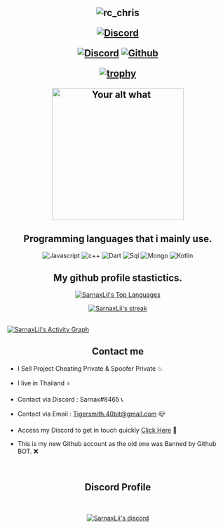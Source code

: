 <h2 align="center">
  
![rc_chris](https://user-images.githubusercontent.com/94861415/148633221-06c73e31-1a1f-4a99-a9de-7f3e3291bebb.png)

  
<p align="center">

<p align="center">
    <a href="https://www.unknowncheats.me/forum/members/2994604.html">
   <img alt="Discord" src="https://img.shields.io/badge/Realitycheats-RC-blueviolet?style=for-the-badge&logo=logoColor=7289DA&logoWidth=10&labelColor=000"></a>
  

</p>
<p align="center">
    <a href="https://discord.gg/pTXz9AcWaP">
   <img alt="Discord" src="https://img.shields.io/badge/Discord-Sarnax%238465-7289DA?style=for-the-badge&logo=discord&logoColor=7289DA&logoWidth=20&labelColor=000'"></a>  
  <a href="https://github.com/SarnaxLii">
   <img alt="Github" src="https://img.shields.io/github/followers/SarnaxLii?color=1DA1F2&logo=github&label=Followers&style=for-the-badge"></a>   
  
  
[![trophy](https://github-profile-trophy.vercel.app/?username=ryo-ma&row=2&column=8&theme=darkhub)](https://github.com/ryo-ma/github-profile-trophy)

  

  
</p>
<p align="center">
<img src="https://readme-spotify-status-liart.vercel.app/api/run-spotify-status" alt="Your alt what" width="300" align/>
</p>


<h2 align="center">Programming languages that i mainly use.</h2>
<p align="center">
  <img alt="Javascript" src="https://img.shields.io/badge/-JavaScript-090909?style=for-the-badge&logo=JavaScript&logoColor=E9D54D"></a> 
  <img alt="c++" src="https://img.shields.io/badge/-C++-090909?style=for-the-badge&logo=C%2b%2b&logoColor=6296CC"></a> 
  <img alt="Dart" src="https://img.shields.io/badge/-Dart-090909?style=for-the-badge&logo=dart&logoColor=097CDB"></a>    
  <img alt="Sql" src="https://img.shields.io/badge/-Sql-090909?style=for-the-badge&logo=mysql&logoColor=00648B"></a> 
  <img alt="Mongo" src="https://img.shields.io/badge/-MongoDB-090909?style=for-the-badge&logo=MongoDB&logoColor=00648B"></a> 
  <img alt="Kotlin" src="https://img.shields.io/badge/-Kotlin-090909?style=for-the-badge&logo=Kotlin&logoColor=00648B"></a> 
</p>



<h2 align="center">My github profile stastictics.</h2>

<p align="center">
<a href="https://github.com/SubhamRaoniar28/github-readme-stats"><img alt="SarnaxLii's Top Languages" src="https://github-readme-stats.vercel.app/api/top-langs/?username=SarnaxLii&langs_count=8&count_private=true&layout=compact&theme=react&hide_border=true&bg_color=0D1117" /></a>

<p align="center">
    <a href="https://github.com/SarnaxLii">
        <img title="SarnaxLii stats" alt="SarnaxLii's streak" src="https://github-readme-streak-stats.herokuapp.com/?user=SarnaxLii&theme=dark&hide_border=true&stroke=f53b3b"/>
    </a>
  
</p><br>
<a href="https://github.com/SarnaxLii"><img alt="SarnaxLii's Activity Graph" src="https://activity-graph.herokuapp.com/graph?username=SarnaxLii&bg_color=0D1117&color=eca15b&line=eca15b&point=FFFFFF&hide_border=true" /></a>
<h2 align="center">Contact me</h2>

- I Sell Project Cheating Private & Spoofer Private 💥

- I live in Thailand ⭐

- Contact via Discord : Sarnax#8465 📞

- Contact via Email : Tigersmith.40bit@gmail.com 📪

- Access my Discord to get in touch quickly [Click Here](https://discord.gg/bzfWPSsDfR) 📁

- This is my new Github account as the old one was Banned by Github BOT. ❌

</pre><br>



<h2 align="center">Discord Profile</h2><br>
  <p align="center">
    <a href="https://rutkuli.is-a.dev/">
        <img title="SarnaxLii discord" alt="SarnaxLii's discord" src="https://discord.c99.nl/widget/theme-2/582142955742298132.png"/>
    </a>
</p>

<!--
**SarnaxLii/SarnaxLii** is a ✨ _special_ ✨ repository because its `README.md` (this file) appears on your GitHub profile.



